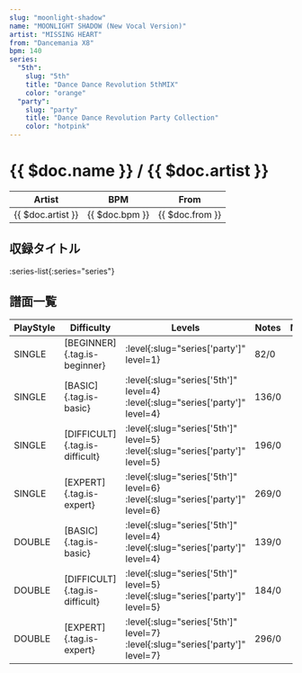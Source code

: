 ```yaml
---
slug: "moonlight-shadow"
name: "MOONLIGHT SHADOW (New Vocal Version)"
artist: "MISSING HEART"
from: "Dancemania X8"
bpm: 140
series:
  "5th":
    slug: "5th"
    title: "Dance Dance Revolution 5thMIX"
    color: "orange"
  "party":
    slug: "party"
    title: "Dance Dance Revolution Party Collection"
    color: "hotpink"
---
```


# {{ $doc.name }} / {{ $doc.artist }}

|Artist|BPM|From|
|------|---|----|
|{{ $doc.artist }}|{{ $doc.bpm }}|{{ $doc.from }}|

## 収録タイトル

:series-list{:series="series"}

## 譜面一覧

|PlayStyle|Difficulty|Levels|Notes|Movie|
|---------|----------|------|-----|-----|
|SINGLE|[BEGINNER]{.tag.is-beginner}|:level{:slug="series['party']" level=1}|82/0||
|SINGLE|[BASIC]{.tag.is-basic}|:level{:slug="series['5th']" level=4} :level{:slug="series['party']" level=4}|136/0||
|SINGLE|[DIFFICULT]{.tag.is-difficult}|:level{:slug="series['5th']" level=5} :level{:slug="series['party']" level=5}|196/0||
|SINGLE|[EXPERT]{.tag.is-expert}|:level{:slug="series['5th']" level=6} :level{:slug="series['party']" level=6}|269/0||
|DOUBLE|[BASIC]{.tag.is-basic}|:level{:slug="series['5th']" level=4} :level{:slug="series['party']" level=4}|139/0||
|DOUBLE|[DIFFICULT]{.tag.is-difficult}|:level{:slug="series['5th']" level=5} :level{:slug="series['party']" level=5}|184/0||
|DOUBLE|[EXPERT]{.tag.is-expert}|:level{:slug="series['5th']" level=7} :level{:slug="series['party']" level=7}|296/0||
